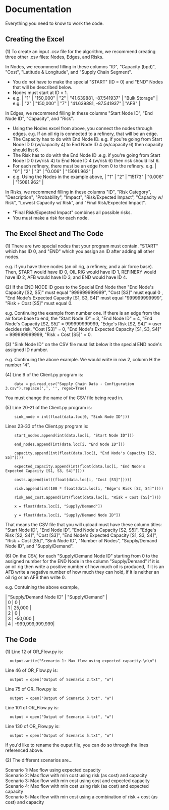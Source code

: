 # Documentation 

Everything you need to know to work the code. 

## Creating the Excel
(1) To create an input .csv file for the algorithm, we recommend creating three other .csv files: Nodes, Edges, and Risks.

In Nodes, we recommend filling in these columns "ID", "Capacity (bpd)", "Cost",	"Latitude & Longitude", and "Supply Chain Segment".
- You do not have to make the special "START" (ID = 0) and "END" Nodes that will be described below.
- Nodes must start at ID = 1.
- e.g. | "1" | "150,000" | "2" | "41.639881, -87.541937" | "Bulk Storage" |
  e.g. | "2" | "150,000" | "7" | "41.639881, -87.541937" | "AFB" |	

In Edges, we recommend filling in these columns "Start Node ID", "End Node ID", "Capacity", and "Risk".
- Using the Nodes excel from above, you connect the nodes through edges. e.g. If an oil rig is connected to a refinery, that will be an edge.   
- The Capacity has to do with End Node ID. e.g. if you're going from Start Node ID 0 (w/capacity 4) to End Node ID 4 (w/capacity 6) then capacity should list 6.
- The Risk has to do with the End Node ID .e.g. if you're going from Start Node ID 0 (w/risk 4) to End Node ID 4 (w/risk 6) then risk should list 6.
- For each refinery, there must be an edge from 0 to the refinery. 
e.g. | "0" | "2" | "3" | "0.006" | "15081.962" |
- e.g. Using the Nodes in the example above, 
 | "1" | "2" | "15173" | "0.006" | "15081.962" |

In Risks, we recommend filling in these columns "ID", "Risk Category", "Description", "Probability", "Impact", "Risk/Expected Impact", "Capacity w/ Risk", "Lowest Capacity w/ Risk", and "Final Risk/Expected Impact". 
- "Final Risk/Expected Impact" combines all possible risks.  
- You must make a risk for each node.   
        


## The Excel Sheet and The Code
(1) There are two special nodes that your program must contain. "START" which has ID 0, and "END" which you assign an ID after adding all other nodes. 

e.g. if you have three nodes (an oil rig, a refinery, and a air force base). Then, START would have ID 0, OIL RIG would have ID 1, REFINERY would have ID 2, AFB would have ID 3, and END would have ID 4. 

(2) If the END NODE ID goes to the Special End Node then "End Node's Capacity [S2, S5]" must equal "999999999999", "Cost [S3]" must equal 0 , "End Node's Expected Capacity [S1, S3, S4]" must equal "999999999999", "Risk + Cost [S5]" must equal 0.

e.g. Continuing the example from number one. If there is an edge from the air force base to end, the "Start Node ID" = 3, "End Node ID" = 4, "End Node's Capacity [S2, S5]" = 999999999999, "Edge's Risk [S2, S4]" = user decides risk, "Cost [S3]" = 0, "End Node's Expected Capacity [S1, S3, S4]" = 999999999999, "Risk + Cost [S5]" = 0. 

(3) "Sink Node ID" on the CSV file must list below it the special END node's assigned ID number.

e.g. Continuing the above example. We would write in row 2, column H the number "4".

(4) Line 9 of the Client.py program is:
        
        data = pd.read_csv("Supply Chain Data - Configuration 3.csv").replace(',', '', regex=True)

You must change the name of the CSV file being read in.


(5) Line 20-21 of the Client.py program is:
        
        sink_node = int(float(data.loc[0, "Sink Node ID"]))

Lines 23-33 of the Client.py program is:

        start_nodes.append(int(data.loc[i, "Start Node ID"]))

        end_nodes.append(int(data.loc[i, "End Node ID"]))
        
        capacity.append(int(float(data.loc[i, "End Node's Capacity [S2, S5]"])))
        
        expected_capacity.append(int(float(data.loc[i, "End Node's Expected Capacity [S1, S3, S4]"])))
        
        costs.append(int((float(data.loc[i, "Cost [S3]"]))))
        
        risk.append(int(100 * float(data.loc[i, "Edge's Risk [S2, S4]"])))
        
        risk_and_cost.append(int(float(data.loc[i, "Risk + Cost [S5]"])))

        x = float(data.loc[i, "Supply/Demand"])

        y = float(data.loc[i, "Supply/Demand Node ID"])

That means the CSV file that you will upload must have these column titles: "Start Node ID", "End Node ID", "End Node's Capacity [S2, S5]", "Edge's Risk [S2, S4]", "Cost [S3]", "End Node's Expected Capacity [S1, S3, S4]", "Risk + Cost [S5]", "Sink Node ID", "Number of Nodes", "Supply/Demand Node ID", and "Supply/Demand".

(6) On the CSV, for each "Supply/Demand Node ID" starting from 0 to the assigned number for the END Node in the column "Supply/Demand" if it is an oil rig then write a positive number of how much oil is produced, if it is an AFB write a negative number of how much they can hold, if it is neither an oil rig or an AFB then write 0. 

e.g. Contuining the above example, 

  | "Supply/Demand Node ID" | "Supply/Demand" |   
  |         0               |        0        |    
  |         1               |     25,000      |  
  |         2               |        0        |  
  |         3               |     -50,000     |  
  |         4               | -999,999,999,999|  


 
## The Code 

(1) Line 12 of OR_Flow.py is:
  
      output.write("Scenario 1: Max flow using expected capacity.\n\n")
      
  Line 46 of OR_Flow.py is:
          
      output = open("Output of Scenario 2.txt", "w")
      
  Line 75 of OR_Flow.py is:
  
      output = open("Output of Scenario 3.txt", "w")
      
  Line 101 of OR_Flow.py is:
  
      output = open("Output of Scenario 4.txt", "w")

  Line 130 of OR_Flow.py is:
  
      output = open("Output of Scenario 5.txt", "w")

 If you'd like to rename the ouput file, you can do so through the lines referenced above. 


(2) The different scenarios are...

  Scenario 1: Max flow using expected capacity  
  Scenario 2: Max flow with min cost using risk (as cost) and capacity   
  Scenario 3: Max flow with min cost using cost and expected capacity   
  Scenario 4: Max flow with min cost using risk (as cost) and expected capacity   
  Scenario 5: Max flow with min cost using a combination of risk + cost (as cost) and capacity   

